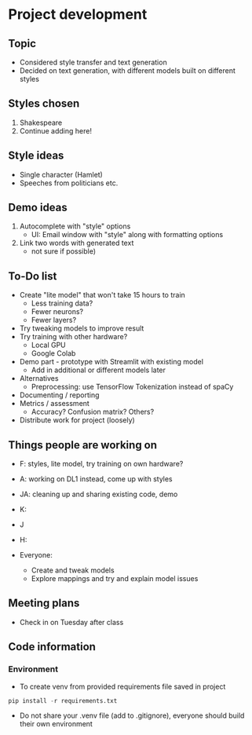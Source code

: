 
# Project development

## Topic

- Considered style transfer and text generation
- Decided on text generation, with different models built on different styles

## Styles chosen

1. Shakespeare
2. Continue adding here!

## Style ideas

- Single character (Hamlet)
- Speeches from politicians etc.

## Demo ideas

1. Autocomplete with "style" options
    - UI: Email window with "style" along with formatting options
2. Link two words with generated text
    - not sure if possible)

## To-Do list

- Create "lite model" that won't take 15 hours to train
  - Less training data?
  - Fewer neurons?
  - Fewer layers?
- Try tweaking models to improve result
- Try training with other hardware?
  - Local GPU
  - Google Colab
- Demo part - prototype with Streamlit with existing model
  - Add in additional or different models later
- Alternatives
  - Preprocessing: use TensorFlow Tokenization instead of spaCy
- Documenting / reporting
- Metrics / assessment
  - Accuracy? Confusion matrix? Others?
- Distribute work for project (loosely)

## Things people are working on

- F: styles, lite model, try training on own hardware?
- A: working on DL1 instead, come up with styles
- JA: cleaning up and sharing existing code, demo
- K:
- J
- H:

- Everyone:
  - Create and tweak models
  - Explore mappings and try and explain model issues

## Meeting plans

- Check in on Tuesday after class

## Code information

### Environment

- To create venv from provided requirements file saved in project

```python
pip install -r requirements.txt
```

- Do not share your .venv file (add to .gitignore), everyone should build their own environment
